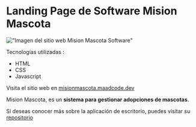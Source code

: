# Landing Page de Software Mision Mascota

!["Imagen del sitio web Mision Mascota Software"](https://misionmascota.maadcode.dev/assets/image-website.jpg)

Tecnologías utilizadas :
* HTML
* CSS
* Javascript

Visita el sitio web en [misionmascota.maadcode.dev](https://misionmascota.maadcode.dev/)

Mision Mascota, es un **sistema para gestionar adopciones de mascotas**.

Si deseas conocer más sobre la aplicación de escritorio, puedes visitar su [repositorio](https://github.com/maadcode/SistemaMisionMascota-Java)